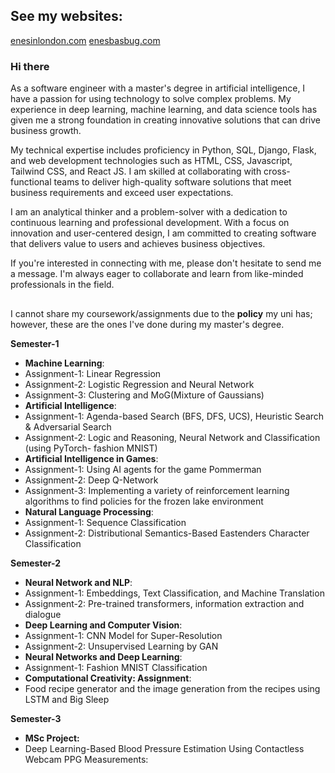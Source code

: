 ## See my websites:
[enesinlondon.com](https://enesinlondon.com)
[enesbasbug.com](https://enesbasbug.com)

### Hi there
As a software engineer with a master's degree in artificial intelligence, I have a passion for using technology to solve complex problems. My experience in deep learning, machine learning, and data science tools has given me a strong foundation in creating innovative solutions that can drive business growth.

My technical expertise includes proficiency in Python, SQL, Django, Flask, and web development technologies such as HTML, CSS, Javascript, Tailwind CSS, and React JS. I am skilled at collaborating with cross-functional teams to deliver high-quality software solutions that meet business requirements and exceed user expectations.

I am an analytical thinker and a problem-solver with a dedication to continuous learning and professional development. With a focus on innovation and user-centered design, I am committed to creating software that delivers value to users and achieves business objectives.

If you're interested in connecting with me, please don't hesitate to send me a message. I'm always eager to collaborate and learn from like-minded professionals in the field.

##

I cannot share my coursework/assignments due to the **policy** my uni has; however, these are the ones I've done during my master's degree.

**Semester-1**
- **Machine Learning**: 
- Assignment-1: Linear Regression 
- Assignment-2: Logistic Regression and Neural Network 
- Assignment-3: Clustering and MoG(Mixture of Gaussians)
- **Artificial Intelligence**: 
- Assignment-1: Agenda-based Search (BFS, DFS, UCS), Heuristic Search & Adversarial Search
- Assignment-2: Logic and Reasoning, Neural Network and Classification (using PyTorch- fashion MNIST)
- **Artificial Intelligence in Games**: 
- Assignment-1: Using AI agents for the game Pommerman
- Assignment-2: Deep Q-Network 
- Assignment-3: Implementing a variety of reinforcement learning algorithms to find policies for the frozen lake environment
- **Natural Language Processing**: 
- Assignment-1: Sequence Classification 
- Assignment-2: Distributional Semantics-Based Eastenders Character Classification

**Semester-2**
- **Neural Network and NLP**: 
- Assignment-1: Embeddings, Text Classification, and Machine Translation
- Assignment-2: Pre-trained transformers, information extraction and dialogue
- **Deep Learning and Computer Vision**: 
- Assignment-1: CNN Model for Super-Resolution 
- Assignment-2: Unsupervised Learning by GAN
- **Neural Networks and Deep Learning**: 
- Assignment-1: Fashion MNIST Classification
- **Computational Creativity: Assignment**: 
- Food recipe generator and the image generation from the recipes using LSTM and Big Sleep 

**Semester-3**
- **MSc Project:**
- Deep Learning-Based Blood Pressure Estimation Using Contactless Webcam PPG Measurements: 

